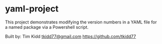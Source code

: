 # yaml-project

This project demonstrates modifying the version numbers in a YAML file for a named package via a Powershell script.

Built by: Tim Kidd
tkidd77@gmail.com
https://github.com/tkidd77
